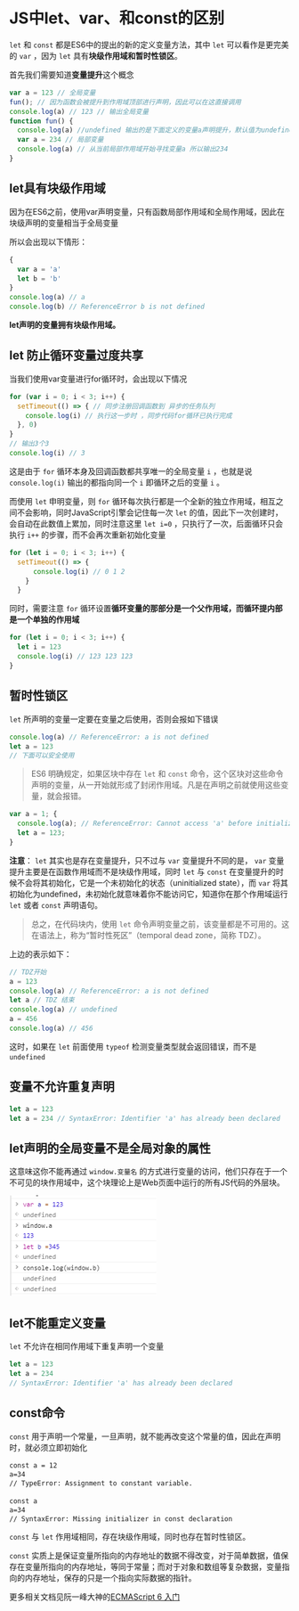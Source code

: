 # JS中let、var、和const的区别

`let` 和 `const` 都是ES6中的提出的新的定义变量方法，其中 `let` 可以看作是更完美的 `var` ，因为 `let` 具有**块级作用域和暂时性锁区**。

<!-- more -->

首先我们需要知道**变量提升**这个概念

``` js
var a = 123 // 全局变量
fun(); // 因为函数会被提升到作用域顶部进行声明，因此可以在这直接调用
console.log(a) // 123 // 输出全局变量
function fun() {
  console.log(a) //undefined 输出的是下面定义的变量a声明提升，默认值为undefined
  var a = 234 // 局部变量  
  console.log(a) // 从当前局部作用域开始寻找变量a 所以输出234
}
```

## let具有块级作用域

因为在ES6之前，使用var声明变量，只有函数局部作用域和全局作用域，因此在块级声明的变量相当于全局变量

所以会出现以下情形：

``` js
{
  var a = 'a'
  let b = 'b'
}
console.log(a) // a 
console.log(b) // ReferenceError b is not defined
```

**let声明的变量拥有块级作用域。**

## let 防止循环变量过度共享

当我们使用var变量进行for循环时，会出现以下情况

``` js
for (var i = 0; i < 3; i++) {
  setTimeout(() => { // 同步注册回调函数到 异步的任务队列
    console.log(i) // 执行这一步时 ，同步代码for循环已执行完成
  }, 0)
}
// 输出3个3
console.log(i) // 3
```

这是由于 `for` 循环本身及回调函数都共享唯一的全局变量 `i` ，也就是说 `console.log(i)` 输出的都指向同一个 `i` 即循环之后的变量 `i` 。

而使用 `let` 申明变量，则 `for` 循环每次执行都是一个全新的独立作用域，相互之间不会影响，同时JavaScript引擎会记住每一次 `let` 的值，因此下一次创建时，会自动在此数值上累加，同时注意这里 `let i=0` ，只执行了一次，后面循环只会执行 `i++` 的步骤，而不会再次重新初始化变量

``` js
for (let i = 0; i < 3; i++) {
  setTimeout(() => {
      console.log(i) // 0 1 2
    }
  }
```

同时，需要注意 `for` 循环设置**循环变量的那部分是一个父作用域，而循环提内部是一个单独的作用域**

``` js
for (let i = 0; i < 3; i++) {
  let i = 123
  console.log(i) // 123 123 123
}
```

## 暂时性锁区

`let` 所声明的变量一定要在变量之后使用，否则会报如下错误

``` js
console.log(a) // ReferenceError: a is not defined
let a = 123
// 下面可以安全使用
```

> ES6 明确规定，如果区块中存在 `let` 和 `const` 命令，这个区块对这些命令声明的变量，从一开始就形成了封闭作用域。凡是在声明之前就使用这些变量，就会报错。

``` js
var a = 1; {
  console.log(a); // ReferenceError: Cannot access 'a' before initialization
  let a = 123;
}
```

**注意**： `let` 其实也是存在变量提升，只不过与 `var` 变量提升不同的是， `var` 变量提升主要是在函数作用域而不是块级作用域，同时 `let` 与 `const` 在变量提升的时候不会将其初始化，它是一个未初始化的状态（uninitialized state），而 `var` 将其初始化为undefined，未初始化就意味着你不能访问它，知道你在那个作用域运行 `let` 或者 `const` 声明语句。

> 总之，在代码块内，使用 `let` 命令声明变量之前，该变量都是不可用的。这在语法上，称为“暂时性死区”（temporal dead zone，简称 TDZ）。

上边的表示如下：

``` js
// TDZ开始
a = 123
console.log(a) // ReferenceError: a is not defined
let a // TDZ 结束
console.log(a) // undefined
a = 456
console.log(a) // 456
```

这时，如果在 `let` 前面使用 `typeof` 检测变量类型就会返回错误，而不是 `undefined`

## 变量不允许重复声明

``` js
let a = 123
let a = 234 // SyntaxError: Identifier 'a' has already been declared
```

## let声明的全局变量不是全局对象的属性

这意味这你不能再通过 `window.变量名` 的方式进行变量的访问，他们只存在于一个不可见的块作用域中，这个块理论上是Web页面中运行的所有JS代码的外层块。

![](https://raw.githubusercontent.com/fengnzl/HexoImages/master/blog/20190809141530.png)

## let不能重定义变量

`let` 不允许在相同作用域下重复声明一个变量

``` js
let a = 123
let a = 234
// SyntaxError: Identifier 'a' has already been declared
```

## const命令

`const` 用于声明一个常量，一旦声明，就不能再改变这个常量的值，因此在声明时，就必须立即初始化

``` 
const a = 12
a=34
// TypeError: Assignment to constant variable.

const a
a=34
// SyntaxError: Missing initializer in const declaration
```

`const` 与 `let` 作用域相同，存在块级作用域，同时也存在暂时性锁区。

`const` 实质上是保证变量所指向的内存地址的数据不得改变，对于简单数据，值保存在变量所指向的内存地址，等同于常量；而对于对象和数组等复杂数据，变量指向的内存地址，保存的只是一个指向实际数据的指针。

更多相关文档见阮一峰大神的[ECMAScript 6 入门](http://es6.ruanyifeng.com/)
